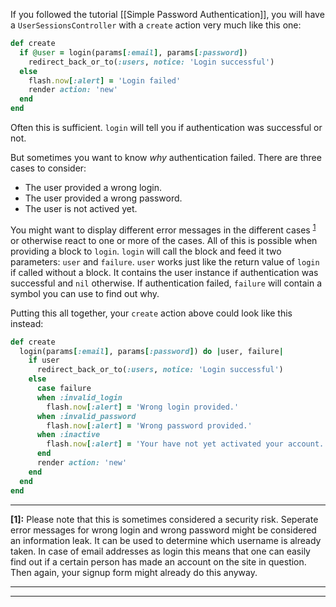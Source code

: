 If you followed the tutorial [[Simple Password Authentication]], you will have a `UserSessionsController` with a `create` action very much like this one:

```ruby
def create
  if @user = login(params[:email], params[:password])
    redirect_back_or_to(:users, notice: 'Login successful')
  else
    flash.now[:alert] = 'Login failed'
    render action: 'new'
  end
end
```

Often this is sufficient. `login` will tell you if authentication was successful or not.

But sometimes you want to know *why* authentication failed. There are three cases to consider:

* The user provided a wrong login.
* The user provided a wrong password.
* The user is not actived yet.

You might want to display different error messages in the different cases <sup>[1](#footnote1)</sup> or otherwise react to one or more of the cases. All of this is possible when providing a block to `login`. `login` will call the block and feed it two parameters: `user` and `failure`. `user` works just like the return value of `login` if called without a block. It contains the user instance if authentication was successful and `nil` otherwise. If authentication failed, `failure` will contain a symbol you can use to find out why.

Putting this all together, your `create` action above could look like this instead:

```ruby
def create
  login(params[:email], params[:password]) do |user, failure|
    if user
      redirect_back_or_to(:users, notice: 'Login successful')
    else
      case failure
      when :invalid_login
        flash.now[:alert] = 'Wrong login provided.'
      when :invalid_password
        flash.now[:alert] = 'Wrong password provided.'
      when :inactive
        flash.now[:alert] = 'Your have not yet activated your account.'        
      end
      render action: 'new'
    end
  end
end
```

***

<b id="footnote1">[1]:</b> Please note that this is sometimes considered a security risk. Seperate error messages for wrong login and wrong password might be considered an information leak. It can be used to determine which username is already taken. In case of email addresses as login this means that one can easily find out if a certain person has made an account on the site in question. Then again, your signup form might already do this anyway.

***

***
